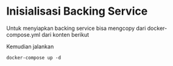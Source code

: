 # Inisialisasi Backing Service

Untuk menyiapkan backing service bisa mengcopy dari docker-compose.yml dari konten berikut


Kemudian jalankan
```
docker-compose up -d
```
